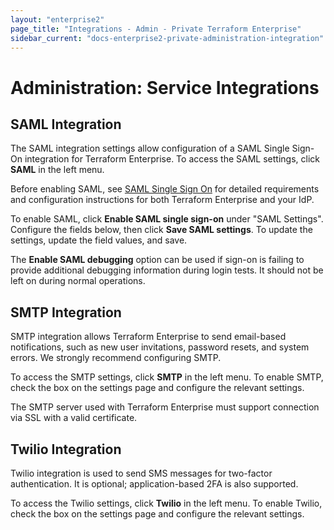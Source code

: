 ```yaml
---
layout: "enterprise2"
page_title: "Integrations - Admin - Private Terraform Enterprise"
sidebar_current: "docs-enterprise2-private-administration-integration"
---
```


# Administration: Service Integrations

## SAML Integration

The SAML integration settings allow configuration of a SAML Single Sign-On integration for Terraform Enterprise. To access the SAML settings, click **SAML** in the left menu.

Before enabling SAML, see [SAML Single Sign On](../../saml/index.html) for detailed requirements and configuration instructions for both Terraform Enterprise and your IdP.

To enable SAML, click **Enable SAML single sign-on** under "SAML Settings". Configure the fields below, then click **Save SAML settings**. To update the settings, update the field values, and save.

The **Enable SAML debugging** option can be used if sign-on is failing to provide additional debugging information during login tests. It should not be left on during normal operations.

## SMTP Integration

SMTP integration allows Terraform Enterprise to send email-based notifications, such as new user invitations, password resets, and system errors. We strongly recommend configuring SMTP. 

To access the SMTP settings, click **SMTP** in the left menu. To enable SMTP, check the box on the settings page and configure the relevant settings.

The SMTP server used with Terraform Enterprise must support connection via SSL with a valid certificate.

## Twilio Integration

Twilio integration is used to send SMS messages for two-factor authentication. It is optional; application-based 2FA is also supported.

To access the Twilio settings, click **Twilio** in the left menu. To enable Twilio, check the box on the settings page and configure the relevant settings.